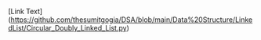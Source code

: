 [Link Text] (https://github.com/thesumitgogia/DSA/blob/main/Data%20Structure/LinkedList/Circular_Doubly_Linked_List.py)
